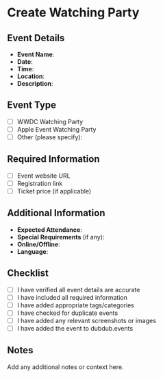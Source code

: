 # Create Watching Party

## Event Details
- **Event Name**: 
- **Date**: 
- **Time**: 
- **Location**: 
- **Description**: 

## Event Type
- [ ] WWDC Watching Party
- [ ] Apple Event Watching Party
- [ ] Other (please specify):

## Required Information
- [ ] Event website URL
- [ ] Registration link
- [ ] Ticket price (if applicable)

## Additional Information
- **Expected Attendance**:
- **Special Requirements** (if any):
- **Online/Offline**:
- **Language**:

## Checklist
- [ ] I have verified all event details are accurate
- [ ] I have included all required information
- [ ] I have added appropriate tags/categories
- [ ] I have checked for duplicate events
- [ ] I have added any relevant screenshots or images
- [ ] I have added the event to dubdub.events

## Notes
Add any additional notes or context here. 